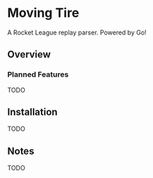 # Moving Tire
A Rocket League replay parser. Powered by Go!

## Overview

### Planned Features
TODO

## Installation
TODO

## Notes
TODO
